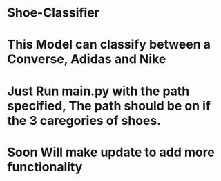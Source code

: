 # Shoe-Classifier

# This Model can classify between a Converse, Adidas and Nike

# Just Run main.py with the path specified, The path should be on if the 3 caregories of shoes.

# Soon Will make update to add more functionality

